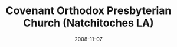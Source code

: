 ---
date: &id001 2008-11-07
end_date: null
location:
  address: 100 Jefferson Street
  city: Natchitoches
  state: LA
minister:
- end: 2004-01-01
  name: Mark Winder
  start: 2003-01-01
  type: Organizing Pastor
- end: null
  name: Warren Bennett
  start: 2008-01-01
  type: Pastor
ministers:
- Mark Winder
- Warren Bennett
name: Covenant Orthodox Presbyterian Church
names:
- end: 2008-11-07
  name: Covenant Orthodox Presbyterian Chapel
  start: 2003-05-17
origination_date: *id001
raw_data: "LA  Natchitoches\nCovenant Orthodox Presbyterian Chapel  (May 17, 2003\u2013\
  November 7, 2008)\nCovenant Orthodox Presbyterian Church  (November 7, 2008\u2013\
  \ )\n100 Jefferson Street\nOrg. Pastor: Mark Winder, 2003\u20134\nPastor: Warren\
  \ Bennett, 2008\u2013"
received_from: null
states:
- LA
status:
  active: true
  end_date: null
  reason: null
  received_from: null
  withdrawal_to: null
title: Covenant Orthodox Presbyterian Church (Natchitoches LA)
year_established:
- 2008

---